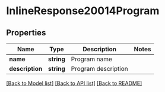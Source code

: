 # InlineResponse20014Program

## Properties
Name | Type | Description | Notes
------------ | ------------- | ------------- | -------------
**name** | **string** | Program name | 
**description** | **string** | Program description | 

[[Back to Model list]](../README.md#documentation-for-models) [[Back to API list]](../README.md#documentation-for-api-endpoints) [[Back to README]](../README.md)


